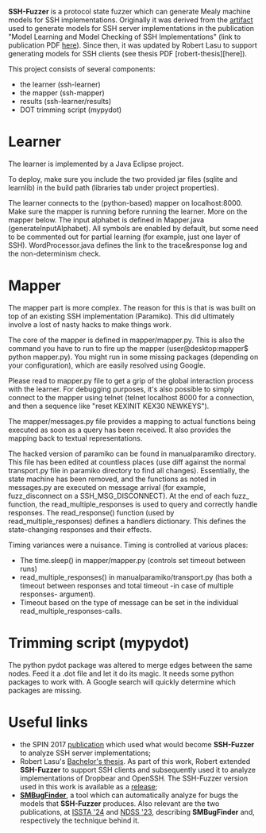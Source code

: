 **SSH-Fuzzer** is a protocol state fuzzer which can generate Mealy machine models for SSH implementations.
Originally it was derived from the [artifact][learning-ssh-artifact] used to generate models for SSH server implementations in the publication "Model Learning and Model Checking of SSH Implementations" (link to publication PDF [here][learning-ssh]).
Since then, it was updated by Robert Lasu to support generating models for SSH clients (see thesis PDF [robert-thesis][here]).

This project consists of several components:
* the learner (ssh-learner)
* the mapper (ssh-mapper)
* results (ssh-learner/results)
* DOT trimming script (mypydot)

# Learner
The learner is implemented by a Java Eclipse project. 

To deploy, make sure you include the two provided jar files (sqlite and learnlib) in the build path (libraries tab under project properties).

The learner connects to the (python-based) mapper on localhost:8000. Make sure the mapper is running before running the learner. More on the mapper below. The input alphabet is defined in Mapper.java (generateInputAlphabet). All symbols are enabled by default, but some need to be commented out for partial learning (for example, just one layer of SSH). WordProcessor.java defines the link to the trace&response log and the non-determinism check. 

# Mapper
The mapper part is more complex. The reason for this is that is was built on top of an existing SSH implementation (Paramiko). This did ultimately involve a lost of nasty hacks to make things work. 

The core of the mapper is defined in mapper/mapper.py. This is also the command you have to run to fire up the mapper (user@desktop:mapper$ python mapper.py). You might run in some missing packages (depending on your configuration), which are easily resolved using Google.

Please read to mapper.py file to get a grip of the global interaction process with the learner. For debugging purposes, it's also possible to simply connect to the mapper using telnet (telnet localhost 8000 for a connection, and then a sequence like "reset KEXINIT KEX30 NEWKEYS"). 

The mapper/messages.py file provides a mapping to actual functions being executed as soon as a query has been received. It also provides the mapping back to textual representations.

The hacked version of paramiko can be found in manualparamiko directory. This file has been edited at countless places (use diff against the normal transport.py file in paramiko directory to find all changes). Essentially, the state machine has been removed, and the functions as noted in messages.py are executed on message arrival (for example, fuzz_disconnect on a SSH_MSG_DISCONNECT). At the end of each fuzz_ function, the read_multiple_responses is used to query and correctly handle responses. The read_response() function (used by read_multiple_responses) defines a handlers dictionary. This defines the state-changing responses and their effects.

Timing variances were a nuisance. Timing is controlled at various places:
- The time.sleep() in mapper/mapper.py (controls set timeout between runs)
- read_multiple_responses() in manualparamiko/transport.py (has both a timeout between responses and total timeout -in case of multiple responses- argument). 
- Timeout based on the type of message can be set in the individual read_multiple_responses-calls. 

# Trimming script (mypydot)
The python pydot package was altered to merge edges between the same nodes. 
Feed it a .dot file and let it do its magic. 
It needs some python packages to work with. 
A Google search will quickly determine which packages are missing.

# Useful links
- the SPIN 2017 [publication][learning-ssh] which used what would become **SSH-Fuzzer** to analyze SSH server implementations;
- Robert Lasu's [Bachelor's thesis][robert-thesis]. As part of this work, Robert extended **SSH-Fuzzer** to support SSH clients and subsequently used it to analyze implementations of Dropbear and OpenSSH. The SSH-Fuzzer version used in this work is available as a [release][robert-thesis-code];
- [**SMBugFinder**][smbugfinder], a tool which can automatically analyze for bugs the models that **SSH-Fuzzer** produces.
Also relevant are the two publications, at [ISSTA '24][smbugfinderpaper] and [NDSS '23][ndss23paper], describing **SMBugFinder** and, respectively the technique behind it.


[learning-ssh-artifact]:https://repository.ubn.ru.nl/handle/2066/184275
[learning-ssh]:https://paulfiterau.github.io/publications/2017-SPIN.pdf
[robert-thesis]:https://www.diva-portal.org/smash/get/diva2:1795754/FULLTEXT01.pdf
[robert-thesis-code]:https://github.com/assist-project/ssh-fuzzer/releases/tag/robert-thesis
[smbugfinder]:https://github.com/assist-project/state-machine-bug-finder
[smbugfinderpaper]:https://dl.acm.org/doi/pdf/10.1145/3650212.3685310
[ndss23paper]:https://www.ndss-symposium.org/wp-content/uploads/2023/02/ndss2023_s68_paper.pdf